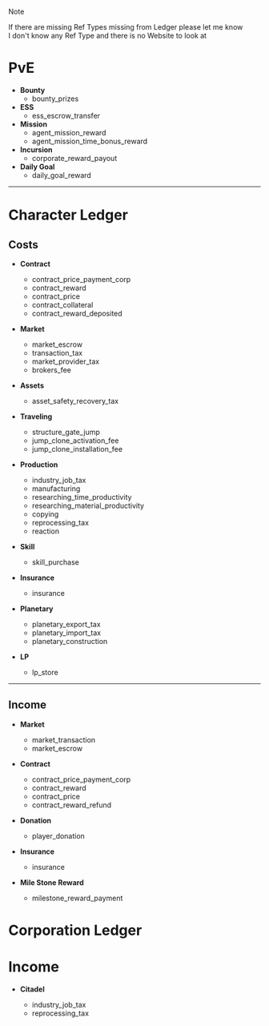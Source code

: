 > [!NOTE]
> If there are missing Ref Types missing from Ledger please let me know\
> I don't know any Ref Type and there is no Website to look at

# PvE

- **Bounty**
  - bounty_prizes
- **ESS**
  - ess_escrow_transfer
- **Mission**
  - agent_mission_reward
  - agent_mission_time_bonus_reward
- **Incursion**
  - corporate_reward_payout
- **Daily Goal**
  - daily_goal_reward

<hr>

# Character Ledger

## Costs

- **Contract**

  - contract_price_payment_corp
  - contract_reward
  - contract_price
  - contract_collateral
  - contract_reward_deposited

- **Market**

  - market_escrow
  - transaction_tax
  - market_provider_tax
  - brokers_fee

- **Assets**

  - asset_safety_recovery_tax

- **Traveling**

  - structure_gate_jump
  - jump_clone_activation_fee
  - jump_clone_installation_fee

- **Production**

  - industry_job_tax
  - manufacturing
  - researching_time_productivity
  - researching_material_productivity
  - copying
  - reprocessing_tax
  - reaction

- **Skill**

  - skill_purchase

- **Insurance**

  - insurance

- **Planetary**

  - planetary_export_tax
  - planetary_import_tax
  - planetary_construction

- **LP**

  - lp_store

<hr>

## Income

- **Market**

  - market_transaction
  - market_escrow

- **Contract**

  - contract_price_payment_corp
  - contract_reward
  - contract_price
  - contract_reward_refund

- **Donation**

  - player_donation

- **Insurance**

  - insurance

- **Mile Stone Reward**

  - milestone_reward_payment

# Corporation Ledger

# Income

- **Citadel**

  - industry_job_tax
  - reprocessing_tax
